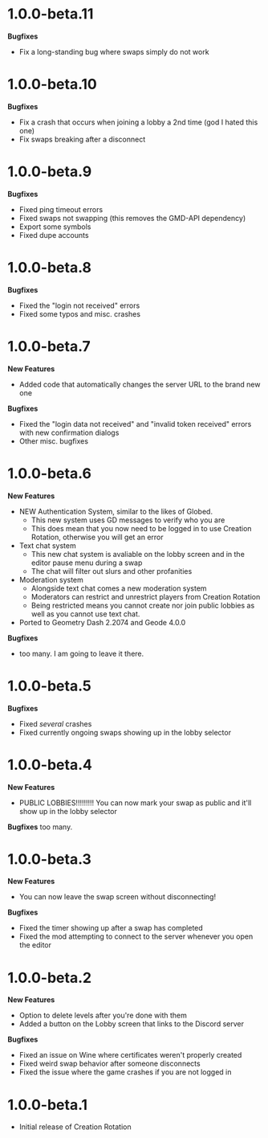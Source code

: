 # 1.0.0-beta.11
**Bugfixes**
- Fix a long-standing bug where swaps simply do not work

# 1.0.0-beta.10
**Bugfixes**
- Fix a crash that occurs when joining a lobby a 2nd time (god I hated this one)
- Fix swaps breaking after a disconnect

# 1.0.0-beta.9
**Bugfixes**
- Fixed ping timeout errors
- Fixed swaps not swapping (this removes the GMD-API dependency)
- Export some symbols
- Fixed dupe accounts

# 1.0.0-beta.8
**Bugfixes**
- Fixed the "login not received" errors
- Fixed some typos and misc. crashes

# 1.0.0-beta.7
**New Features**
- Added code that automatically changes the server URL to the brand new one

**Bugfixes**
- Fixed the "login data not received" and "invalid token received" errors with new confirmation dialogs
- Other misc. bugfixes

# 1.0.0-beta.6
**New Features**
- NEW Authentication System, similar to the likes of Globed.
    - This new system uses GD messages to verify who you are
    - This does mean that you now need to be logged in to use Creation Rotation, otherwise you will get an error
- Text chat system
    - This new chat system is avaliable on the lobby screen and in the editor pause menu during a swap
    - The chat will filter out slurs and other profanities
- Moderation system
    - Alongside text chat comes a new moderation system
    - Moderators can restrict and unrestrict players from Creation Rotation
    - Being restricted means you cannot create nor join public lobbies as well as you cannot use text chat.
- Ported to Geometry Dash 2.2074 and Geode 4.0.0

**Bugfixes**
- too many. I am going to leave it there.

# 1.0.0-beta.5

**Bugfixes**
- Fixed _several_ crashes
- Fixed currently ongoing swaps showing up in the lobby selector

# 1.0.0-beta.4

**New Features**
- PUBLIC LOBBIES!!!!!!!!! You can now mark your swap as public and it'll show up in the lobby selector

**Bugfixes**
too many.

# 1.0.0-beta.3

**New Features**
- You can now leave the swap screen without disconnecting!

**Bugfixes**
- Fixed the timer showing up after a swap has completed
- Fixed the mod attempting to connect to the server whenever you open the editor

# 1.0.0-beta.2

**New Features**
- Option to delete levels after you're done with them
- Added a button on the Lobby screen that links to the Discord server

**Bugfixes**
- Fixed an issue on Wine where certificates weren't properly created
- Fixed weird swap behavior after someone disconnects
- Fixed the issue where the game crashes if you are not logged in

# 1.0.0-beta.1
- Initial release of Creation Rotation
